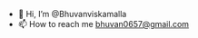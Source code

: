 - 👋 Hi, I’m @Bhuvanviskamalla
- 📫 How to reach me bhuvan0657@gmail.com

<!---
Bhuvanviskamalla/Bhuvanviskamalla is a ✨ special ✨ repository because its `README.md` (this file) appears on your GitHub profile.
You can click the Preview link to take a look at your changes.
--->
